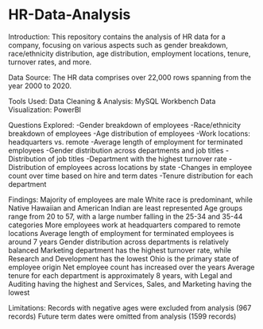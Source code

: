 # HR-Data-Analysis
Introduction:
This repository contains the analysis of HR data for a company, focusing on various aspects such as gender breakdown, race/ethnicity distribution, age distribution, employment locations, tenure, turnover rates, and more.

Data Source:
The HR data comprises over 22,000 rows spanning from the year 2000 to 2020.

Tools Used:
Data Cleaning & Analysis: MySQL Workbench
Data Visualization: PowerBI

Questions Explored:
-Gender breakdown of employees
-Race/ethnicity breakdown of employees
-Age distribution of employees
-Work locations: headquarters vs. remote
-Average length of employment for terminated employees
-Gender distribution across departments and job titles
-Distribution of job titles
-Department with the highest turnover rate
-Distribution of employees across locations by state
-Changes in employee count over time based on hire and term dates
-Tenure distribution for each department

Findings:
Majority of employees are male
White race is predominant, while Native Hawaiian and American Indian are least represented
Age groups range from 20 to 57, with a large number falling in the 25-34 and 35-44 categories
More employees work at headquarters compared to remote locations
Average length of employment for terminated employees is around 7 years
Gender distribution across departments is relatively balanced
Marketing department has the highest turnover rate, while Research and Development has the lowest
Ohio is the primary state of employee origin
Net employee count has increased over the years
Average tenure for each department is approximately 8 years, with Legal and Auditing having the highest and Services, Sales, and Marketing having the lowest

Limitations:
Records with negative ages were excluded from analysis (967 records)
Future term dates were omitted from analysis (1599 records)
